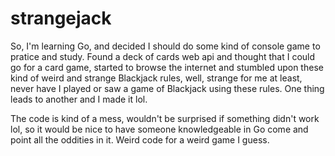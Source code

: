 # strangejack
So, I'm learning Go, and decided I should do some kind of console game to pratice and study. Found a deck of cards web api and thought that I could go for a card game, started to browse the internet and stumbled upon these kind of weird and strange Blackjack rules, well, strange for me at least, never have I played or saw a game of Blackjack using these rules. One thing leads to another and I made it lol.

The code is kind of a mess, wouldn't be surprised if something didn't work lol, so it would be nice to have someone knowledgeable in Go come and point all the oddities in it. Weird code for a weird game I guess.
